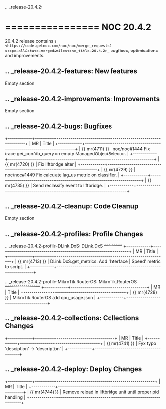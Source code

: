 .. _release-20.4.2:

================
NOC 20.4.2
================

20.4.2 release contains `8 <https://code.getnoc.com/noc/noc/merge_requests?scope=all&state=merged&milestone_title=20.4.2>`_ bugfixes, optimisations and improvements.



.. _release-20.4.2-features:
New features
------------
Empty section



.. _release-20.4.2-improvements:
Improvements
------------
Empty section



.. _release-20.4.2-bugs:
Bugfixes
--------
+------------+-------------------------------------------------------------------------+
| MR         | Title                                                                   |
+------------+-------------------------------------------------------------------------+
| {{ mr(4711) }} | noc/noc#1444 Fix trace get_confdb_query on empty ManagedObjectSelector. |
+------------+-------------------------------------------------------------------------+
| {{ mr(4720) }} | Fix liftbridge alter                                                    |
+------------+-------------------------------------------------------------------------+
| {{ mr(4729) }} | noc/noc#1449 Fix calculate lag_us metric on classifier.                 |
+------------+-------------------------------------------------------------------------+
| {{ mr(4735) }} | Send reclassify event to liftbridge.                                    |
+------------+-------------------------------------------------------------------------+


.. _release-20.4.2-cleanup:
Code Cleanup
------------
Empty section



.. _release-20.4.2-profiles:
Profile Changes
---------------

.. _release-20.4.2-profile-DLink.DxS:
DLink.DxS
^^^^^^^^^
+------------+------------------------------------------------------------------+
| MR         | Title                                                            |
+------------+------------------------------------------------------------------+
| {{ mr(4713) }} | DLink.DxS.get_metrics. Add 'Interface | Speed' metric to script. |
+------------+------------------------------------------------------------------+


.. _release-20.4.2-profile-MikroTik.RouterOS:
MikroTik.RouterOS
^^^^^^^^^^^^^^^^^
+------------+--------------------------------------+
| MR         | Title                                |
+------------+--------------------------------------+
| {{ mr(4728) }} | MikroTik.RouterOS add cpu_usage.json |
+------------+--------------------------------------+


.. _release-20.4.2-collections:
Collections Changes
-------------------
+------------+----------------------------------------+
| MR         | Title                                  |
+------------+----------------------------------------+
| {{ mr(4741) }} | Fyx typo 'desciption' -> 'description' |
+------------+----------------------------------------+


.. _release-20.4.2-deploy:
Deploy Changes
--------------
+------------+------------------------------------------------------------+
| MR         | Title                                                      |
+------------+------------------------------------------------------------+
| {{ mr(4744) }} | Remove reload in liftbridge unit until proper pid handling |
+------------+------------------------------------------------------------+